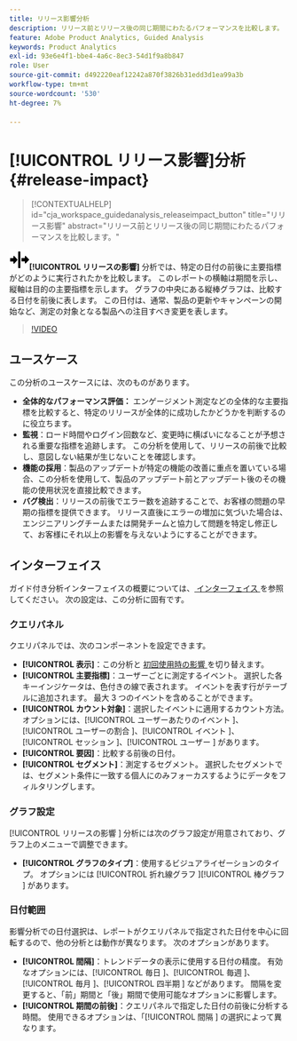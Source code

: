 ```yaml
---
title: リリース影響分析
description: リリース前とリリース後の同じ期間にわたるパフォーマンスを比較します。
feature: Adobe Product Analytics, Guided Analysis
keywords: Product Analytics
exl-id: 93e6e4f1-bbe4-4a6c-8ec3-54d1f9a8b847
role: User
source-git-commit: d492220eaf12242a870f3826b31edd3d1ea99a3b
workflow-type: tm+mt
source-wordcount: '530'
ht-degree: 7%

---
```


# [!UICONTROL リリース影響]分析 {#release-impact}

<!-- markdownlint-disable MD034 -->

>[!CONTEXTUALHELP]
>id="cja_workspace_guidedanalysis_releaseimpact_button"
>title="リリース影響"
>abstract="リリース前とリリース後の同じ期間にわたるパフォーマンスを比較します。"

<!-- markdownlint-enable MD034 -->

![ リリース ](/help/assets/icons/Release.svg)**[!UICONTROL リリースの影響]** 分析では、特定の日付の前後に主要指標がどのように実行されたかを比較します。 このレポートの横軸は期間を示し、縦軸は目的の主要指標を示します。 グラフの中央にある縦棒グラフは、比較する日付を前後に表します。 この日付は、通常、製品の更新やキャンペーンの開始など、測定の対象となる製品への注目すべき変更を表します。

>[!VIDEO](https://video.tv.adobe.com/v/3421665/?learn=on)

## ユースケース

この分析のユースケースには、次のものがあります。

* **全体的なパフォーマンス評価：** エンゲージメント測定などの全体的な主要指標を比較すると、特定のリリースが全体的に成功したかどうかを判断するのに役立ちます。
* **監視**：ロード時間やログイン回数など、変更時に横ばいになることが予想される重要な指標を追跡します。 この分析を使用して、リリースの前後で比較し、意図しない結果が生じないことを確認します。
* **機能の採用**：製品のアップデートが特定の機能の改善に重点を置いている場合、この分析を使用して、製品のアップデート前とアップデート後のその機能の使用状況を直接比較できます。
* **バグ検出**：リリースの前後でエラー数を追跡することで、お客様の問題の早期の指標を提供できます。 リリース直後にエラーの増加に気づいた場合は、エンジニアリングチームまたは開発チームと協力して問題を特定し修正して、お客様にそれ以上の影響を与えないようにすることができます。

## インターフェイス

ガイド付き分析インターフェイスの概要については、[ インターフェイス ](../overview.md#interface) を参照してください。 次の設定は、この分析に固有です。

### クエリパネル

クエリパネルでは、次のコンポーネントを設定できます。

* **[!UICONTROL 表示]**：この分析と [ 初回使用時の影響 ](first-use-impact.md) を切り替えます。
* **[!UICONTROL 主要指標]**：ユーザーごとに測定するイベント。 選択した各キーインジケータは、色付きの線で表されます。 イベントを表す行がテーブルに追加されます。 最大 3 つのイベントを含めることができます。
* **[!UICONTROL カウント対象]**：選択したイベントに適用するカウント方法。 オプションには、[!UICONTROL  ユーザーあたりのイベント ]、[!UICONTROL  ユーザーの割合 ]、[!UICONTROL  イベント ]、[!UICONTROL  セッション ]、[!UICONTROL  ユーザー ] があります。
* **[!UICONTROL 要因]**：比較する前後の日付。
* **[!UICONTROL セグメント]**：測定するセグメント。 選択したセグメントでは、セグメント条件に一致する個人にのみフォーカスするようにデータをフィルタリングします。

### グラフ設定

[!UICONTROL  リリースの影響 ] 分析には次のグラフ設定が用意されており、グラフ上のメニューで調整できます。

* **[!UICONTROL グラフのタイプ]**：使用するビジュアライゼーションのタイプ。 オプションには [!UICONTROL  折れ線グラフ ][!UICONTROL  棒グラフ ] があります。

### 日付範囲

影響分析での日付選択は、レポートがクエリパネルで指定された日付を中心に回転するので、他の分析とは動作が異なります。 次のオプションがあります。

* **[!UICONTROL 間隔]**：トレンドデータの表示に使用する日付の精度。 有効なオプションには、[!UICONTROL  毎日 ]、[!UICONTROL  毎週 ]、[!UICONTROL  毎月 ]、[!UICONTROL  四半期 ] などがあります。 間隔を変更すると、「前」期間と「後」期間で使用可能なオプションに影響します。
* **[!UICONTROL 期間の前後]**：クエリパネルで指定した日付の前後に分析する時間。 使用できるオプションは、「[!UICONTROL  間隔 ] の選択によって異なります。


<!--
## Example

See below for an example of the analysis.

![Release impact](../assets/release-impact.png)

-->
